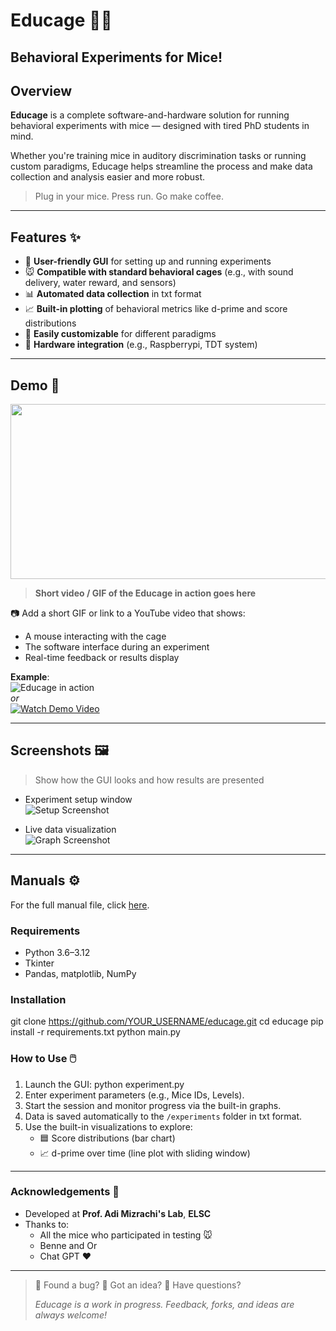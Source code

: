 # Educage 🧠🐭  
**Behavioral Experiments for Mice!**
---

## Overview

**Educage** is a complete software-and-hardware solution for running behavioral experiments with mice — designed with tired PhD students in mind.

Whether you're training mice in auditory discrimination tasks or running custom paradigms, Educage helps streamline the process and make data collection and analysis easier and more robust.

> Plug in your mice. Press run. Go make coffee.

---

## Features ✨

- 🧠 **User-friendly GUI** for setting up and running experiments  
- 🐭 **Compatible with standard behavioral cages** (e.g., with sound delivery, water reward, and sensors)  
- 📊 **Automated data collection** in txt format  
- 📈 **Built-in plotting** of behavioral metrics like d-prime and score distributions  
- 🧪 **Easily customizable** for different paradigms  
- 🔌 **Hardware integration** (e.g., Raspberrypi, TDT system)  

---

## Demo 🎥

<p align="left">
  <img src="https://github.com/user-attachments/assets/0554fb2f-a245-421d-97b8-6bd4a7973e61" width="600" height="280">
</p>


> **Short video / GIF of the Educage in action goes here**

📷 Add a short GIF or link to a YouTube video that shows:
- A mouse interacting with the cage
- The software interface during an experiment  
- Real-time feedback or results display  

**Example**:  
![Educage in action](images/demo.gif)  
_or_  
[![Watch Demo Video](https://img.youtube.com/vi/YOUR_VIDEO_ID/0.jpg)](https://www.youtube.com/watch?v=YOUR_VIDEO_ID)

---

## Screenshots 🖼️

> Show how the GUI looks and how results are presented

- Experiment setup window  
  ![Setup Screenshot](images/setup_screenshot.png)

- Live data visualization  
  ![Graph Screenshot](images/graph_screenshot.png)

---

## Manuals ⚙️
For the full manual file, click [here]().

### Requirements
- Python 3.6–3.12  
- Tkinter  
- Pandas, matplotlib, NumPy  

### Installation

git clone https://github.com/YOUR_USERNAME/educage.git
cd educage
pip install -r requirements.txt
python main.py

### How to Use 🖱️

1. Launch the GUI: python experiment.py
2. Enter experiment parameters (e.g., Mice IDs, Levels).  
3. Start the session and monitor progress via the built-in graphs.  
4. Data is saved automatically to the `/experiments` folder in txt format.  
5. Use the built-in visualizations to explore:
   - 🟦 Score distributions (bar chart)  
   - 📈 d-prime over time (line plot with sliding window)

---

### Acknowledgements 🙏

- Developed at **Prof. Adi Mizrachi's Lab**, **ELSC**
- Thanks to:
  - All the mice who participated in testing 🐭  
  - Benne and Or  
  - Chat GPT ❤️  

---

> 🐛 Found a bug? 🌟 Got an idea? 💬 Have questions?
> 
> *Educage is a work in progress. Feedback, forks, and ideas are always welcome!*
> 

<!-- This is a hidden comment that won't be displayed 
### Contributing 🤝

We welcome contributions of all kinds:

- 🐛 Found a bug? Open an issue  
- 🌟 Got an idea? Start a discussion or pull request  
- 💬 Have questions? We'd love to hear from you  

> Please follow our [contribution guidelines](CONTRIBUTING.md) *(coming soon)*.

---

### License 📄

This project is licensed under the **MIT License**.  
See the [`LICENSE`](LICENSE) file for full details.


--- -->
